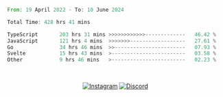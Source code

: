 <!--START_SECTION:waka-->

```rust
From: 19 April 2022 - To: 10 June 2024

Total Time: 428 hrs 41 mins

TypeScript       203 hrs 31 mins >>>>>>>>>>>>-------------   46.42 %
JavaScript       121 hrs 4 mins  >>>>>>>------------------   27.61 %
Go               34 hrs 46 mins  >>-----------------------   07.93 %
Svelte           15 hrs 43 mins  >------------------------   03.58 %
Other            9 hrs 46 mins   >------------------------   02.23 %
```

<!--END_SECTION:waka-->


<!-- &nbsp;<div align="center">
  [![Spotify](https://supakorn-spotify.vercel.app/api/spotify?background_color=0d1117&border_color=ffffff)](https://open.spotify.com/user/314ljfgc3h2e3vrqtbm3tq35t5zq?si=f93b8de147494e3a)  
</div>
-->

&nbsp;<div align="center">
  [![Instagram](https://img.shields.io/badge/Instagram-E4405F?style=for-the-badge&logo=instagram&logoColor=white)](https://www.instagram.com/supakornigm/)
  [![Discord](https://img.shields.io/badge/Discord-7289DA?style=for-the-badge&logo=discord&logoColor=white)](https://discord.com/users/977487166609457172)
</div>


